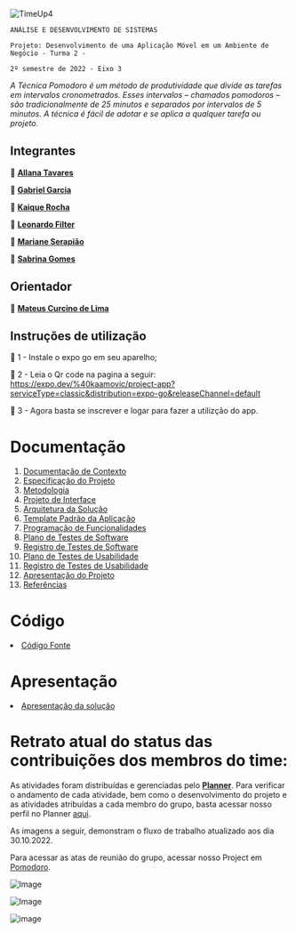 ![TimeUp4](https://user-images.githubusercontent.com/78277341/188039582-cc135472-207b-46a3-a102-71f837622dd2.gif)


`ANÁLISE E DESENVOLVIMENTO DE SISTEMAS`

`Projeto: Desenvolvimento de uma Aplicação Móvel em um Ambiente de Negócio - Turma 2 -`

`2º semestre de 2022 - Eixo 3`

_A Técnica Pomodoro é um método de produtividade que divide as tarefas em intervalos cronometrados. 
Esses intervalos – chamados pomodoros – são tradicionalmente de 25 minutos e separados por intervalos de 5 minutos. A técnica é fácil de adotar e se aplica a qualquer tarefa ou projeto._

## Integrantes

🍅 <a href="https://github.com/allana-tb" target="_blank"> **Allana Tavares**</a>

🍅 <a href="https://github.com/Gabrie1Garcia"> **Gabriel Garcia**</a>

🍅 <a href="https://github.com/kaiqueRoc"> **Kaique  Rocha** </a>

🍅 <a href="https://github.com/leofilter"> **Leonardo Filter** </a>

🍅 <a href="https://github.com/Mariane03"> **Mariane Serapião** </a>

🍅 <a href="https://github.com/sabrinagomessilva"> **Sabrina Gomes** </a>


## Orientador

🍅 <a href="https://github.com/mateuscurcino"> **Mateus Curcino de Lima** </a>


## Instruções de utilização
🍅 1 - Instale o expo go em seu aparelho;

🍅 2 - Leia o Qr code na pagina a seguir: https://expo.dev/%40kaamovic/project-app?serviceType=classic&distribution=expo-go&releaseChannel=default

🍅 3 - Agora basta se inscrever e logar para fazer a utilizção do app. 

# Documentação

<ol>
<li><a href="docs/01-Documentação de Contexto.md"> Documentação de Contexto</a></li>
<li><a href="docs/02-Especificação do Projeto.md"> Especificação do Projeto</a></li>
<li><a href="docs/03-Metodologia.md"> Metodologia</a></li>
<li><a href="docs/04-Projeto de Interface.md"> Projeto de Interface</a></li>
<li><a href="docs/05-Arquitetura da Solução.md"> Arquitetura da Solução</a></li>
<li><a href="docs/06-Template Padrão da Aplicação.md"> Template Padrão da Aplicação</a></li>
<li><a href="docs/07-Programação de Funcionalidades.md"> Programação de Funcionalidades</a></li>
<li><a href="docs/08-Plano de Testes de Software.md"> Plano de Testes de Software</a></li>
<li><a href="docs/09-Registro de Testes de Software.md"> Registro de Testes de Software</a></li>
<li><a href="docs/10-Plano de Testes de Usabilidade.md"> Plano de Testes de Usabilidade</a></li>
<li><a href="docs/11-Registro de Testes de Usabilidade.md"> Registro de Testes de Usabilidade</a></li>
<li><a href="docs/12-Apresentação do Projeto.md"> Apresentação do Projeto</a></li>
<li><a href="docs/13-Referências.md"> Referências</a></li>
</ol>

# Código

<li><a href="src/README.md"> Código Fonte</a></li>

# Apresentação

<li><a href="presentation/README.md"> Apresentação da solução</a></li>

# Retrato atual do status das contribuições dos membros do time:

As atividades foram distribuídas e gerenciadas pelo **[Planner](https://tasks.office.com/sgapucminasbr.onmicrosoft.com/pt-BR/Home/Planner/#/plantaskboard?groupId=ca2f5986-86cc-4dbf-9c21-b586a491ced9&planId=h_Q9NmwXaUijvknhEUY8bWQAEcmA)**. 
Para verificar o andamento de cada atividade, bem como o desenvolvimento do projeto e as atividades atribuídas a cada membro do grupo, basta acessar nosso perfil no Planner [aqui](https://tasks.office.com/sgapucminasbr.onmicrosoft.com/pt-BR/Home/Planner/#/plantaskboard?groupId=ca2f5986-86cc-4dbf-9c21-b586a491ced9&planId=h_Q9NmwXaUijvknhEUY8bWQAEcmA). 

As imagens a seguir, demonstram o fluxo de trabalho atualizado aos dia 30.10.2022. 

Para acessar as atas de reunião do grupo, acessar nosso Project em [Pomodoro](https://github.com/ICEI-PUC-Minas-PMV-ADS/Pomodoro/projects/3). 

![Image](https://user-images.githubusercontent.com/78277341/198892757-08cadc72-4b01-42af-a677-cbbc1bb9a958.png)

![Image](https://user-images.githubusercontent.com/78277341/198892783-ef2949a7-867c-4b32-b3ba-51f5a7395d2c.png)

![image](https://user-images.githubusercontent.com/78277341/204154894-f1b644fc-17ca-46a7-9bbf-c2bfd86e1dcc.png)
